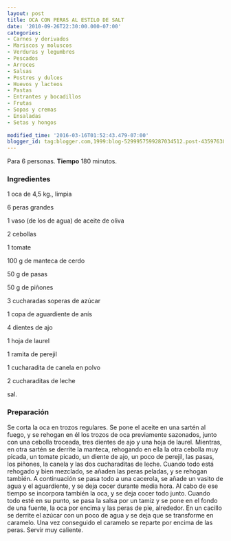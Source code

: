```yaml
---
layout: post
title: OCA CON PERAS AL ESTILO DE SALT
date: '2010-09-26T22:30:00.000-07:00'
categories:
- Carnes y derivados
- Mariscos y moluscos
- Verduras y legumbres
- Pescados
- Arroces
- Salsas
- Postres y dulces
- Huevos y lacteos
- Pastas
- Entrantes y bocadillos
- Frutas
- Sopas y cremas
- Ensaladas
- Setas y hongos
 
modified_time: '2016-03-16T01:52:43.479-07:00'
blogger_id: tag:blogger.com,1999:blog-5299957599287034512.post-4359763846794016021
---
```


Para 6 personas.
<b>Tiempo</b> 180 minutos.

<h3>Ingredientes</h3>

1 oca de 4,5 kg., limpia

6 peras grandes

1 vaso (de los de agua) de aceite de oliva

2 cebollas

1 tomate

100 g de manteca de cerdo

50 g de pasas

50 g de piñones

3 cucharadas soperas de azúcar

1 copa de aguardiente de anís

4 dientes de ajo

1 hoja de laurel

1 ramita de perejil

1 cucharadita de canela en polvo

2 cucharaditas de leche

sal.

<h3>Preparación</h3>

Se corta la oca en trozos regulares. Se pone el aceite en una sartén al fuego, y se rehogan en él los trozos de oca previamente sazonados, junto con una cebolla troceada, tres dientes de ajo y una hoja de laurel. Mientras, en otra sartén se derrite la manteca, rehogando en ella la otra cebolla muy picada, un tomate picado, un diente de ajo, un poco de perejil, las pasas, los piñones, la canela y las dos cucharaditas de leche. Cuando todo está rehogado y bien mezclado, se añaden las peras peladas, y se rehogan también. A continuación se pasa todo a una cacerola, se añade un vasito de agua y el aguardiente, y se deja cocer durante media hora. Al cabo de ese tiempo se incorpora también la oca, y se deja cocer todo junto. Cuando todo esté en su punto, se pasa la salsa por un tamiz y se pone en el fondo de una fuente, la oca por encima y las peras de pie, alrededor. En un cacillo se derrite el azúcar con un poco de agua y se deja que se transforme en caramelo. Una vez conseguido el caramelo se reparte por encima de las peras. Servir muy caliente.

